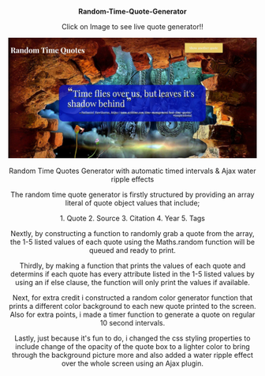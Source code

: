 <p align="center">
 <b>Random-Time-Quote-Generator</b>
</p>

 <p align="center"> Click on Image to see live quote generator!! </p>
<a target="_blank" href=https://randomtimequotegenerator.sarahshelley.x10host.com/><img src="https://github.com/sargef/Random-Time-Quote-Generator/blob/master/images/randomquote.JPG"></a>
<p align="center">
 Random Time Quotes Generator with automatic timed intervals & Ajax water ripple effects
</p>
<p align="center">
The random time quote generator is firstly structured by providing an array literal of quote object values that include;
</p>
<p align="center">
1. Quote
2. Source
3. Citation
4. Year
5. Tags
</p>
<p align="center">
Nextly, by constructing a function to randomly grab a quote from the array, the 1-5 listed values of each quote using the Maths.random function will be queued and ready to print.</p>
<p align="center">
Thirdly, by making a function that prints the values of each quote and determins if each quote has every attribute listed in the 1-5 listed values by using an if else clause, the function will only print the values if available.</p>
<p align="center">
Next, for extra credit i constructed a random color generator function that prints a different color background to each new quote printed to the screen. Also for extra points, i made a timer function to generate a quote on regular 10 second intervals.</p>
<p align="center">
Lastly, just because it's fun to do, i changed the css styling properties to include change of the opacity of the quote box to a lighter color to bring through the background picture more and also added a water ripple effect over the whole screen using an Ajax plugin.
</p>
